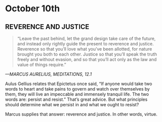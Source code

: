 # October 10th
## REVERENCE AND JUSTICE

> “Leave the past behind, let the grand design take care of the future, and instead only rightly guide the present to reverence and justice. Reverence so that you’ll love what you’ve been allotted, for nature brought you both to each other. Justice so that you’ll speak the truth freely and without evasion, and so that you’ll act only as the law and value of things require.”

*—MARCUS AURELIUS, MEDITATIONS, 12.1*

Aulus Gellius relates that Epictetus once said, “If anyone would take two words to heart and take pains to govern and watch over themselves by them, they will live an impeccable and immensely tranquil life. The two words are: persist and resist.” That’s great advice. But what principles should determine what we persist in and what we ought to resist?

Marcus supplies that answer: reverence and justice. In other words, virtue.

